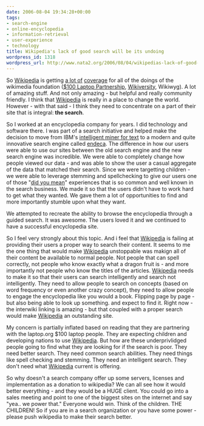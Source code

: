 ```yaml
---
date: 2006-08-04 19:34:28+00:00
tags:
- search-engine
- online-encyclopedia
- information-retrieval
- user-experience
- technology
title: Wikipedia's lack of good search will be its undoing
wordpress_id: 1318
wordpress_url: http://www.nata2.org/2006/08/04/wikipedias-lack-of-good-search-will-be-its-undoing/
---
```


So <a href="http://www.wikipedia.com">Wikipedia</a> is getting <a href="http://www.andycarvin.com/archives/2006/08/jimmy_wales_announce.html">a lot of</a> <a href="http://www.boingboing.net/2006/08/04/whats_next_for_wikip.html">coverage</a> for all of the doings of the wikimedia foundation (<a href="http://laptop.org/">$100 Laptop Partnership</a>, <a href="http://en.wikibooks.org/wiki/Wikiversity">Wikiversity</a>, Wikiwyg). A lot of amazing stuff. And not only amazing - but helpful and really community friendly. I think that <a href="http://www.wikipedia.com">Wikipedia</a> is really in a place to change the world. However - with that said - I think they need to concentrate on a part of their site that is integral:<strong> the search</strong>.

So I worked at an encyclopedia company for years. I did technology and software there. I was part of a search initiative and helped make the decision to move from IBM's <a href="http://www-306.ibm.com/software/data/iminer/">intelligent miner for text</a> to a modern and quite innovative search engine called <a href="http://endeca.com/">endeca</a>. The difference in how our users were able to use our sites between the old search engine and the new search engine was incredible. We were able to completely change how people viewed our data - and was able to show the user a casual aggregate of the data that matched their search. Since we were targetting children - we were able to leverage stemming and spellchecking to give our users one of those "<a href="http://www.google.com/search?q=amaizng+grace">did you mean</a>" experiences that is so common and well known in the search business. We made it so that the users didn't have to work hard to get what they wanted. We gave them a lot of opportunities to find and more importantly stumble upon what they want.

We attempted to recreate the ability to browse the encyclopedia through a guided search. It was awesome. The users loved it and we continued to have a successful encyclopedia site.

So I feel very strongly about this topic. And i feel that <a href="http://www.wikipedia.com">Wikipedia</a> is failing at providing their users a proper way to search their content. It seems to me the one thing that would make <a href="http://www.wikipedia.com">Wikipedia</a> unstoppable was makign all of their content be available to normal people. Not people that can spell correctly, not people who know exactly what a dragon fruit is - and more importantly not people who know the titles of the articles. <a href="http://www.wikipedia.com">Wikipedia</a> needs to make it so that their users can search intelligently and search not intelligently. They need to allow people to search on concepts (based on word frequency or even another crazy concept), they need to allow people to engage the encyclopedia like you would a book. Flipping page by page - but also being able to look up something. and expect to find it. Right now - the interwiki linking is amazing - but that coupled with a proper search would make <a href="http://www.wikipedia.com">Wikipedia</a> an outstanding site.

My concern is partially inflated based on reading that they are partnering with the laptop.org $100 laptop people. They are expecting children and developing nations to use <a href="http://www.wikipedia.com">Wikipedia</a>. But how are these underprivlidged people going to find what they are looking for if the search is poor. They need better search. They need common search abilities. They need things like spell checking and stemming. They need an intelligent search. They don't need what <a href="http://www.wikipedia.com">Wikipedia</a> current is offering.

So why doesn't a search company offer up some servers, licenses and implementation as a donation to wikipedia? We can all see how it would better everything - and they would be a HUGE client. You could go into a sales meeting and point to one of the biggest sites on the internet and say "yea.. we power that." Everyone would win. Think of the children. THE CHILDREN!
So if you are in a search organization or you have some power - please push wikipedia to make their search better.